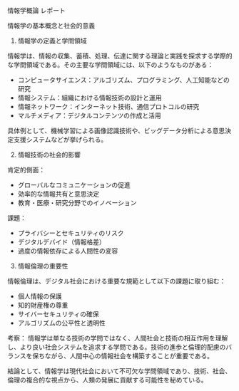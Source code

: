情報学概論 レポート

情報学の基本概念と社会的意義

1. 情報学の定義と学問領域

情報学は、情報の収集、蓄積、処理、伝達に関する理論と実践を探求する学際的な学問領域である。その主要な学問領域には、以下のようなものがある：

- コンピュータサイエンス：アルゴリズム、プログラミング、人工知能などの研究
- 情報システム：組織における情報技術の設計と運用
- 情報ネットワーク：インターネット技術、通信プロトコルの研究
- マルチメディア：デジタルコンテンツの作成と活用

具体例として、機械学習による画像認識技術や、ビッグデータ分析による意思決定支援システムなどが挙げられる。

2. 情報技術の社会的影響

肯定的側面：
- グローバルなコミュニケーションの促進
- 効率的な情報共有と意思決定
- 教育・医療・研究分野でのイノベーション

課題：
- プライバシーとセキュリティのリスク
- デジタルデバイド（情報格差）
- 過度の情報依存による人間性の変容

3. 情報倫理の重要性

情報倫理は、デジタル社会における重要な規範として以下の課題に取り組む：

- 個人情報の保護
- 知的財産権の尊重
- サイバーセキュリティの確保
- アルゴリズムの公平性と透明性

考察：
情報学は単なる技術の学問ではなく、人間社会と技術の相互作用を理解し、より良い社会システムを追求する学問である。技術の進歩と倫理的配慮のバランスを保ちながら、人間中心の情報社会を構築することが重要である。

結論として、情報学は現代社会において不可欠な学問領域であり、技術、社会、倫理の複合的な視点から、人類の発展に貢献する可能性を秘めている。